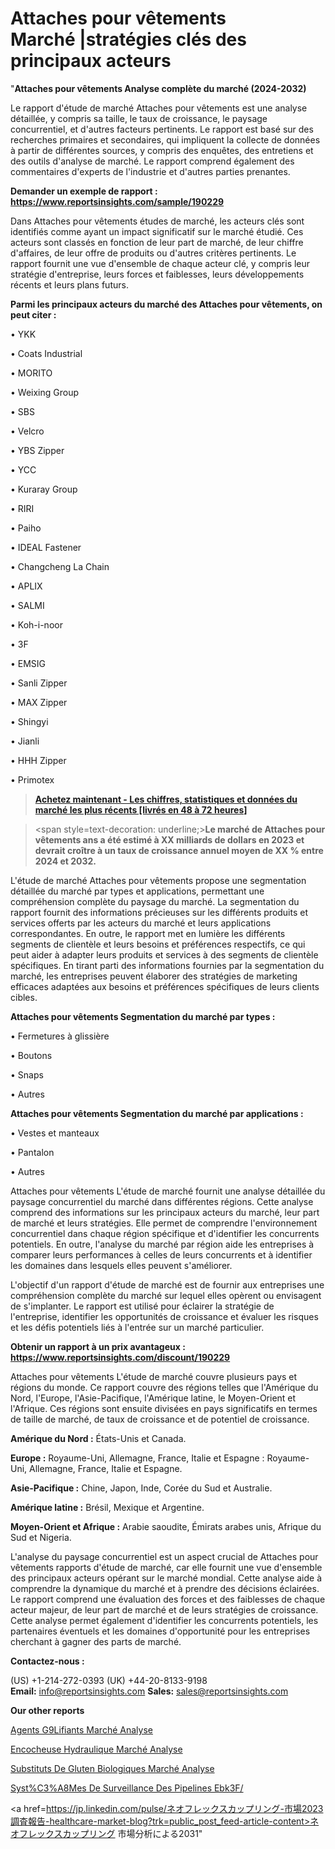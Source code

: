 # Attaches pour vêtements Marché |stratégies clés des principaux acteurs

"<strong>Attaches pour vêtements Analyse complète du marché (2024-2032)</strong>

Le rapport d'étude de marché Attaches pour vêtements est une analyse détaillée, y compris sa taille, le taux de croissance, le paysage concurrentiel, et d'autres facteurs pertinents. Le rapport est basé sur des recherches primaires et secondaires, qui impliquent la collecte de données à partir de différentes sources, y compris des enquêtes, des entretiens et des outils d'analyse de marché. Le rapport comprend également des commentaires d'experts de l'industrie et d'autres parties prenantes.

<strong>Demander un exemple de rapport : </strong><strong><a href=https://www.reportsinsights.com/sample/190229>https://www.reportsinsights.com/sample/190229</a></strong>

Dans Attaches pour vêtements études de marché, les acteurs clés sont identifiés comme ayant un impact significatif sur le marché étudié. Ces acteurs sont classés en fonction de leur part de marché, de leur chiffre d'affaires, de leur offre de produits ou d'autres critères pertinents. Le rapport fournit une vue d'ensemble de chaque acteur clé, y compris leur stratégie d'entreprise, leurs forces et faiblesses, leurs développements récents et leurs plans futurs.

<strong>Parmi les principaux acteurs du marché des Attaches pour vêtements, on peut citer :</strong>

• YKK

• Coats Industrial

• MORITO

• Weixing Group

• SBS

• Velcro

• YBS Zipper

• YCC

• Kuraray Group

• RIRI

• Paiho

• IDEAL Fastener

• Changcheng La Chain

• APLIX

• SALMI

• Koh-i-noor

• 3F

• EMSIG

• Sanli Zipper

• MAX Zipper

• Shingyi

• Jianli

• HHH Zipper

• Primotex

<blockquote><a href=https://reportsinsights.com/buynow/190229><span style=text-decoration: underline;><strong>Achetez maintenant - Les chiffres, statistiques et données du marché les plus récents [livrés en 48 à 72 heures]</strong></span></a></blockquote>
<blockquote>
<div class=group w-full text-gray-800 dark:text-gray-100 border-b border-black/10 dark:border-gray-900/50 bg-gray-50 dark:bg-[#444654]>
<div class=flex p-4 gap-4 text-base md:gap-6 md:max-w-2xl lg:max-w-xl xl:max-w-3xl md:py-6 lg:px-0 m-auto>
<div class=relative flex flex-col w-[calc(100%-50px)] gap-1 md:gap-3 lg:w-[calc(100%-115px)]>
<div class=flex flex-grow flex-col gap-3>
<div class=min-h-[20px] flex flex-col items-start gap-4 whitespace-pre-wrap break-words>
<div class=result-streaming markdown prose w-full break-words dark:prose-invert light>

<span style=text-decoration: underline;><strong>Le marché de Attaches pour vêtements ans a été estimé à XX milliards de dollars en 2023 et devrait croître à un taux de croissance annuel moyen de XX % entre 2024 et 2032.</strong></span>

</div>
</div>
</div>
</div>
</div>
</div></blockquote>
L'étude de marché Attaches pour vêtements propose une segmentation détaillée du marché par types et applications, permettant une compréhension complète du paysage du marché. La segmentation du rapport fournit des informations précieuses sur les différents produits et services offerts par les acteurs du marché et leurs applications correspondantes. En outre, le rapport met en lumière les différents segments de clientèle et leurs besoins et préférences respectifs, ce qui peut aider à adapter leurs produits et services à des segments de clientèle spécifiques. En tirant parti des informations fournies par la segmentation du marché, les entreprises peuvent élaborer des stratégies de marketing efficaces adaptées aux besoins et préférences spécifiques de leurs clients cibles.

<strong>Attaches pour vêtements Segmentation du marché par types :</strong>

• Fermetures à glissière

• Boutons

• Snaps

• Autres

<strong>Attaches pour vêtements Segmentation du marché par applications :</strong>

• Vestes et manteaux

• Pantalon

• Autres

Attaches pour vêtements L'étude de marché fournit une analyse détaillée du paysage concurrentiel du marché dans différentes régions. Cette analyse comprend des informations sur les principaux acteurs du marché, leur part de marché et leurs stratégies. Elle permet de comprendre l'environnement concurrentiel dans chaque région spécifique et d'identifier les concurrents potentiels. En outre, l'analyse du marché par région aide les entreprises à comparer leurs performances à celles de leurs concurrents et à identifier les domaines dans lesquels elles peuvent s'améliorer.

L'objectif d'un rapport d'étude de marché est de fournir aux entreprises une compréhension complète du marché sur lequel elles opèrent ou envisagent de s'implanter. Le rapport est utilisé pour éclairer la stratégie de l'entreprise, identifier les opportunités de croissance et évaluer les risques et les défis potentiels liés à l'entrée sur un marché particulier.

<strong>Obtenir un rapport à un prix avantageux : <a href=https://www.reportsinsights.com/discount/190229>https://www.reportsinsights.com/discount/190229</a></strong>

Attaches pour vêtements L'étude de marché couvre plusieurs pays et régions du monde. Ce rapport couvre des régions telles que l'Amérique du Nord, l'Europe, l'Asie-Pacifique, l'Amérique latine, le Moyen-Orient et l'Afrique. Ces régions sont ensuite divisées en pays significatifs en termes de taille de marché, de taux de croissance et de potentiel de croissance.

<strong>Amérique du Nord :</strong> États-Unis et Canada.

<strong>Europe :</strong> Royaume-Uni, Allemagne, France, Italie et Espagne : Royaume-Uni, Allemagne, France, Italie et Espagne.

<strong>Asie-Pacifique :</strong> Chine, Japon, Inde, Corée du Sud et Australie.

<strong>Amérique latine :</strong> Brésil, Mexique et Argentine.

<strong>Moyen-Orient et Afrique :</strong> Arabie saoudite, Émirats arabes unis, Afrique du Sud et Nigeria.

L'analyse du paysage concurrentiel est un aspect crucial de Attaches pour vêtements rapports d'étude de marché, car elle fournit une vue d'ensemble des principaux acteurs opérant sur le marché mondial. Cette analyse aide à comprendre la dynamique du marché et à prendre des décisions éclairées. Le rapport comprend une évaluation des forces et des faiblesses de chaque acteur majeur, de leur part de marché et de leurs stratégies de croissance. Cette analyse permet également d'identifier les concurrents potentiels, les partenaires éventuels et les domaines d'opportunité pour les entreprises cherchant à gagner des parts de marché.

<strong>Contactez-nous :</strong>

(US) +1-214-272-0393
(UK) +44-20-8133-9198
<strong>Email:</strong> <a>info@reportsinsights.com</a>
<strong>Sales:</strong> <a>sales@reportsinsights.com</a>

<strong>Our other reports</strong>

<a href=https://www.linkedin.com/pulse/agents-g%25C3%25A9lifiants-march%25C3%25A9-analyse-historique-actuelle>Agents G9Lifiants Marché Analyse</a>

<a href=https://www.linkedin.com/pulse/encocheuse-hydraulique-march%C3%A9-segmentation-tendances-ufbbf/>Encocheuse Hydraulique Marché Analyse</a>

<a href=https://www.linkedin.com/pulse/substituts-de-gluten-biologiques-march%C3%A9-informations-2btvf/>Substituts De Gluten Biologiques Marché Analyse</a>

<a href=https://www.linkedin.com/pulse/syst%C3%A8mes-de-surveillance-des-pipelines-ebk3f/>Syst%C3%A8Mes De Surveillance Des Pipelines Ebk3F/</a>

<a href=https://jp.linkedin.com/pulse/ネオフレックスカップリング-市場2023調査報告-healthcare-market-blog?trk=public_post_feed-article-content>ネオフレックスカップリング 市場分析による2031</a>"
